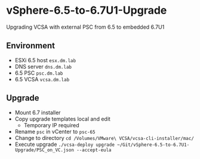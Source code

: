 # vSphere-6.5-to-6.7U1-Upgrade

Upgrading VCSA with external PSC from 6.5 to embedded 6.7U1

## Environment

* ESXi 6.5 host `esx.dm.lab`
* DNS server `dns.dm.lab`
* 6.5 PSC `psc.dm.lab`
* 6.5 VCSA `vcsa.dm.lab`

## Upgrade

* Mount 6.7 installer
* Copy upgrade templates local and edit
  * Temporary IP required
* Rename `psc` in vCenter to `psc-65`
* Change to directory `cd /Volumes/VMware\ VCSA/vcsa-cli-installer/mac/`
* Execute upgrade `./vcsa-deploy upgrade ~/Git/vSphere-6.5-to-6.7U1-Upgrade/PSC_on_VC.json --accept-eula`
